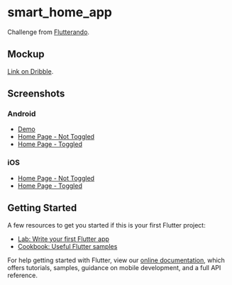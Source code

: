 # smart_home_app

Challenge from [Flutterando](https://github.com/Flutterando).

## Mockup

[Link on Dribble](https://dribbble.com/shots/5137383--Mi-Smart-Home-Outside-view-1).

## Screenshots

### Android

- [Demo](.github/demo.gif)
- [Home Page - Not Toggled](.github/android_1.png)
- [Home Page - Toggled](.github/android_2.png)

### iOS

- [Home Page - Not Toggled](.github/ios_1.png)
- [Home Page - Toggled](.github/ios_2.png)

## Getting Started

A few resources to get you started if this is your first Flutter project:

- [Lab: Write your first Flutter app](https://flutter.dev/docs/get-started/codelab)
- [Cookbook: Useful Flutter samples](https://flutter.dev/docs/cookbook)

For help getting started with Flutter, view our
[online documentation](https://flutter.dev/docs), which offers tutorials,
samples, guidance on mobile development, and a full API reference.
